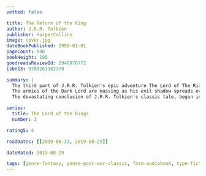 ```yaml
---
vetted: false

title: The Return of the King
author: J.R.R. Tolkien
publisher: HarperCollins
image: cover.jpg
dateBookPublished: 1999-01-01
pageCount: 590
bookHeight: 198
goodreadsReviewId: 2948978772
isbn13: 9780261102378

summary: |
  The third part of J.R.R. Tolkien's epic adventure The Lord of The Rings.
  The armies of the Dark Lord are massing as his evil shadow spreads even wider. Men, Dwarves, Elves and Ents unite forces to do battle against the Dark. Meanwhile, Frodo and Sam struggle further into Mordor in their heroic quest to destroy the One Ring.
  The devastating conclusion of J.R.R. Tolkien's classic tale, begun in the The Fellowship of the Rings and The Two Towers.

series:
  title: The Lord of the Rings
  number: 3

rating5: 4

readDates: [[2019-08-23, 2019-08-29]]

dateRated: 2019-08-29

tags: [genre-fantasy, genre-post-war-classic, form-audiobook, type-fiction]
---
```

